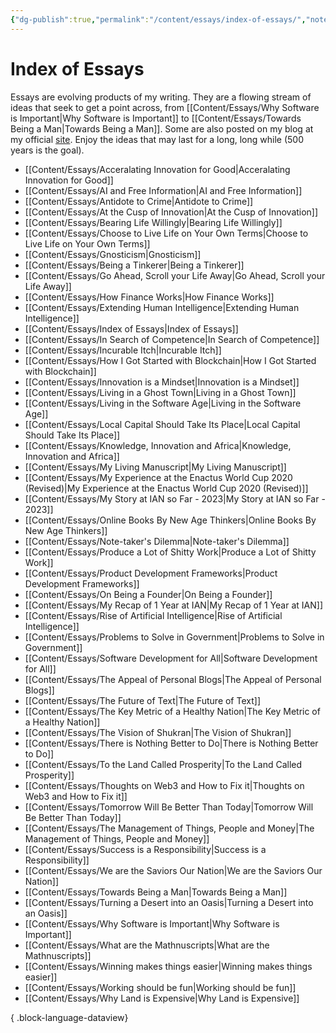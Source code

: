 ```yaml
---
{"dg-publish":true,"permalink":"/content/essays/index-of-essays/","noteIcon":"2"}
---
```


# Index of Essays

Essays are evolving products of my writing. They are a flowing stream of ideas that seek to get a point across, from [[Content/Essays/Why Software is Important\|Why Software is Important]] to [[Content/Essays/Towards Being a Man\|Towards Being a Man]]. Some are also posted on my blog at my official [site](https://mwaweru.com). Enjoy the ideas that may last for a long, long while (500 years is the goal).
- [[Content/Essays/Acceralating Innovation for Good\|Acceralating Innovation for Good]]
- [[Content/Essays/AI and Free Information\|AI and Free Information]]
- [[Content/Essays/Antidote to Crime\|Antidote to Crime]]
- [[Content/Essays/At the Cusp of Innovation\|At the Cusp of Innovation]]
- [[Content/Essays/Bearing Life Willingly\|Bearing Life Willingly]]
- [[Content/Essays/Choose to Live Life on Your Own Terms\|Choose to Live Life on Your Own Terms]]
- [[Content/Essays/Gnosticism\|Gnosticism]]
- [[Content/Essays/Being a Tinkerer\|Being a Tinkerer]]
- [[Content/Essays/Go Ahead, Scroll your Life Away\|Go Ahead, Scroll your Life Away]]
- [[Content/Essays/How Finance Works\|How Finance Works]]
- [[Content/Essays/Extending Human Intelligence\|Extending Human Intelligence]]
- [[Content/Essays/Index of Essays\|Index of Essays]]
- [[Content/Essays/In Search of Competence\|In Search of Competence]]
- [[Content/Essays/Incurable Itch\|Incurable Itch]]
- [[Content/Essays/How I Got Started with Blockchain\|How I Got Started with Blockchain]]
- [[Content/Essays/Innovation is a Mindset\|Innovation is a Mindset]]
- [[Content/Essays/Living in a Ghost Town\|Living in a Ghost Town]]
- [[Content/Essays/Living in the Software Age\|Living in the Software Age]]
- [[Content/Essays/Local Capital Should Take Its Place\|Local Capital Should Take Its Place]]
- [[Content/Essays/Knowledge, Innovation and Africa\|Knowledge, Innovation and Africa]]
- [[Content/Essays/My Living Manuscript\|My Living Manuscript]]
- [[Content/Essays/My Experience at the Enactus World Cup 2020 (Revised)\|My Experience at the Enactus World Cup 2020 (Revised)]]
- [[Content/Essays/My Story at IAN so Far - 2023\|My Story at IAN so Far - 2023]]
- [[Content/Essays/Online Books By New Age Thinkers\|Online Books By New Age Thinkers]]
- [[Content/Essays/Note-taker's Dilemma\|Note-taker's Dilemma]]
- [[Content/Essays/Produce a Lot of Shitty Work\|Produce a Lot of Shitty Work]]
- [[Content/Essays/Product Development Frameworks\|Product Development Frameworks]]
- [[Content/Essays/On Being a Founder\|On Being a Founder]]
- [[Content/Essays/My Recap of 1 Year at IAN\|My Recap of 1 Year at IAN]]
- [[Content/Essays/Rise of Artificial Intelligence\|Rise of Artificial Intelligence]]
- [[Content/Essays/Problems to Solve in Government\|Problems to Solve in Government]]
- [[Content/Essays/Software Development for All\|Software Development for All]]
- [[Content/Essays/The Appeal of Personal Blogs\|The Appeal of Personal Blogs]]
- [[Content/Essays/The Future of Text\|The Future of Text]]
- [[Content/Essays/The Key Metric of a Healthy Nation\|The Key Metric of a Healthy Nation]]
- [[Content/Essays/The Vision of Shukran\|The Vision of Shukran]]
- [[Content/Essays/There is Nothing Better to Do\|There is Nothing Better to Do]]
- [[Content/Essays/To the Land Called Prosperity\|To the Land Called Prosperity]]
- [[Content/Essays/Thoughts on Web3 and How to Fix it\|Thoughts on Web3 and How to Fix it]]
- [[Content/Essays/Tomorrow Will Be Better Than Today\|Tomorrow Will Be Better Than Today]]
- [[Content/Essays/The Management of Things, People and Money\|The Management of Things, People and Money]]
- [[Content/Essays/Success is a Responsibility\|Success is a Responsibility]]
- [[Content/Essays/We are the Saviors Our Nation\|We are the Saviors Our Nation]]
- [[Content/Essays/Towards Being a Man\|Towards Being a Man]]
- [[Content/Essays/Turning a Desert into an Oasis\|Turning a Desert into an Oasis]]
- [[Content/Essays/Why Software is Important\|Why Software is Important]]
- [[Content/Essays/What are the Mathnuscripts\|What are the Mathnuscripts]]
- [[Content/Essays/Winning makes things easier\|Winning makes things easier]]
- [[Content/Essays/Working should be fun\|Working should be fun]]
- [[Content/Essays/Why Land is Expensive\|Why Land is Expensive]]

{ .block-language-dataview}


